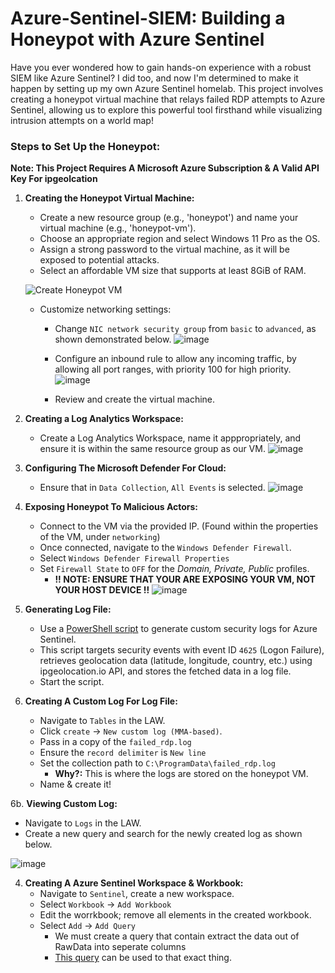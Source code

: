 # Azure-Sentinel-SIEM: Building a Honeypot with Azure Sentinel

Have you ever wondered how to gain hands-on experience with a robust SIEM like Azure Sentinel? I did too, and now I'm determined to make it happen by setting up my own Azure Sentinel homelab. This project involves creating a honeypot virtual machine that relays failed RDP attempts to Azure Sentinel, allowing us to explore this powerful tool firsthand while visualizing intrusion attempts on a world map!

### Steps to Set Up the Honeypot:

**Note: This Project Requires A Microsoft Azure Subscription & A Valid API Key For ipgeolcation**

1. **Creating the Honeypot Virtual Machine:**

   - Create a new resource group (e.g., 'honeypot') and name your virtual machine (e.g., 'honeypot-vm').
   - Choose an appropriate region and select Windows 11 Pro as the OS.
   - Assign a strong password to the virtual machine, as it will be exposed to potential attacks.
   - Select an affordable VM size that supports at least 8GiB of RAM.


   ![Create Honeypot VM](https://github.com/alexcolincrawford/Azure-Sentinel-SIEM/assets/59071533/5cbff611-e487-4702-8596-0df13c723adb)

   - Customize networking settings:
     - Change `NIC network security group` from `basic` to `advanced`, as shown demonstrated below.
     ![image](https://github.com/alexcolincrawford/Azure-Sentinel-SIEM/assets/59071533/c7dbd3ff-425f-4b02-8b09-75f76381bc4f)
     - Configure an inbound rule to allow any incoming traffic, by allowing all port ranges, with priority 100 for high priority.
     ![image](https://github.com/alexcolincrawford/Azure-Sentinel-SIEM/assets/59071533/92eb28ec-63f4-4bdb-9629-cacc162aac3f)

     - Review and create the virtual machine.
     
   

2. **Creating a Log Analytics Workspace:**

   - Create a Log Analytics Workspace, name it apppropriately, and ensure it is within the same resource group as our VM.
   ![image](https://github.com/alexcolincrawford/Azure-Sentinel-SIEM/assets/59071533/95f9a3c4-96d9-4bd9-b43c-20bacf9e199b)

3. **Configuring The Microsoft Defender For Cloud:**
   - Ensure that in `Data Collection`, `All Events` is selected.
   ![image](https://github.com/alexcolincrawford/Azure-Sentinel-SIEM/assets/59071533/6e94ea0f-3f8d-4e07-9962-3cc5226a70cf)

4. **Exposing Honeypot To Malicious Actors:**
   - Connect to the VM via the provided IP. (Found within the properties of the VM, under `networking`)
   - Once connected, navigate to the `Windows Defender Firewall`.
   - Select `Windows Defender Firewall Properties`
   - Set `Firewall State` to `OFF` for the _Domain, Private, Public_ profiles.
      - **!! NOTE: ENSURE THAT YOUR ARE EXPOSING YOUR VM, NOT YOUR HOST DEVICE !!**
     ![image](https://github.com/alexcolincrawford/Azure-Sentinel-SIEM/assets/59071533/7c03bfd2-358a-44f8-b486-7fb35b6e5154)

5. **Generating Log File:**

   - Use a [PowerShell script](https://github.com/joshmadakor1/Sentinel-Lab/blob/main/Custom_Security_Log_Exporter.ps1) to generate custom security logs for Azure Sentinel.
   - This script targets security events with event ID `4625` (Logon Failure), retrieves geolocation data (latitude, longitude, country, etc.) using ipgeolocation.io API, and stores the fetched data in a log file.
   - Start the script.
   
6. **Creating A Custom Log For Log File:**
   - Navigate to `Tables` in the LAW.
   - Click `create` -> `New custom log (MMA-based)`.
   - Pass in a copy of the `failed_rdp.log`
   - Ensure the `record delimiter` is `New line`
   - Set the collection path to `C:\ProgramData\failed_rdp.log`
      - **Why?:** This is where the logs are stored on the honeypot VM.
   - Name & create it!

6b. **Viewing Custom Log:**
   - Navigate to `Logs` in the LAW.
   - Create a new query and search for the newly created log as shown below.

   ![image](https://github.com/alexcolincrawford/Azure-Sentinel-SIEM/assets/59071533/ba5f2eb8-12ea-4616-b1e9-6595d4623c1e)


     
4. **Creating A Azure Sentinel Workspace & Workbook:**
   - Navigate to `Sentinel`, create a new workspace.
   - Select `Workbook` -> `Add Workbook`
   - Edit the worrkbook; remove all elements in the created workbook.
   - Select `Add` -> `Add Query`
      - We must create a query that contain extract the data out of RawData into seperate columns
      - [This query](https://github.com/alexcolincrawford/Azure-Sentinel-SIEM/blob/main/azure_query) can be used to that exact thing.  


